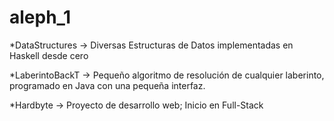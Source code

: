 # aleph_1

*DataStructures -> Diversas Estructuras de Datos implementadas en Haskell desde cero

*LaberintoBackT -> Pequeño algoritmo de resolución de cualquier laberinto, programado en Java con una pequeña interfaz.

*Hardbyte -> Proyecto de desarrollo web; Inicio en Full-Stack 
